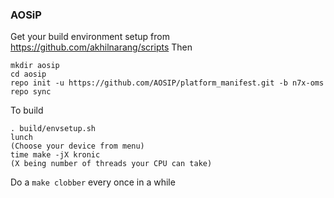 ### AOSiP

Get your build environment setup from https://github.com/akhilnarang/scripts
Then
```
mkdir aosip
cd aosip
repo init -u https://github.com/AOSIP/platform_manifest.git -b n7x-oms
repo sync
```
To build
```
. build/envsetup.sh
lunch
(Choose your device from menu)
time make -jX kronic
(X being number of threads your CPU can take)
```
Do a ```make clobber``` every once in a while
